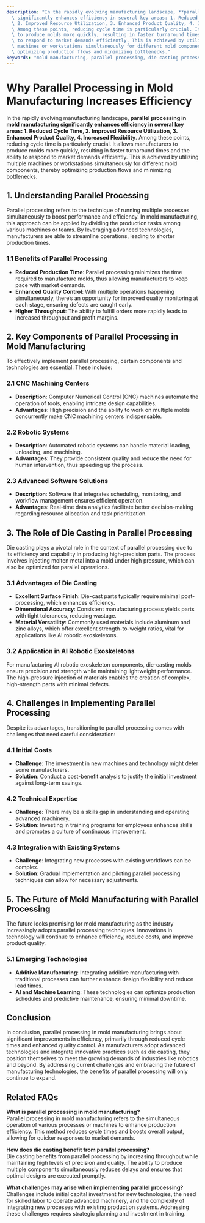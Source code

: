 ```yaml
---
description: "In the rapidly evolving manufacturing landscape, **parallel processing in mold manufacturing\
  \ significantly enhances efficiency in several key areas: 1. Reduced Cycle Time,\
  \ 2. Improved Resource Utilization, 3. Enhanced Product Quality, 4. Increased Flexibility**.\
  \ Among these points, reducing cycle time is particularly crucial. It allows manufacturers\
  \ to produce molds more quickly, resulting in faster turnaround times and the ability\
  \ to respond to market demands efficiently. This is achieved by utilizing multiple\
  \ machines or workstations simultaneously for different mold components, thereby\
  \ optimizing production flows and minimizing bottlenecks."
keywords: "mold manufacturing, parallel processing, die casting process, die-cast aluminum"
---
```

# Why Parallel Processing in Mold Manufacturing Increases Efficiency

In the rapidly evolving manufacturing landscape, **parallel processing in mold manufacturing significantly enhances efficiency in several key areas: 1. Reduced Cycle Time, 2. Improved Resource Utilization, 3. Enhanced Product Quality, 4. Increased Flexibility**. Among these points, reducing cycle time is particularly crucial. It allows manufacturers to produce molds more quickly, resulting in faster turnaround times and the ability to respond to market demands efficiently. This is achieved by utilizing multiple machines or workstations simultaneously for different mold components, thereby optimizing production flows and minimizing bottlenecks.

## **1. Understanding Parallel Processing**

Parallel processing refers to the technique of running multiple processes simultaneously to boost performance and efficiency. In mold manufacturing, this approach can be applied by dividing the production tasks among various machines or teams. By leveraging advanced technologies, manufacturers are able to streamline operations, leading to shorter production times.

### **1.1 Benefits of Parallel Processing**
- **Reduced Production Time**: Parallel processing minimizes the time required to manufacture molds, thus allowing manufacturers to keep pace with market demands.
- **Enhanced Quality Control**: With multiple operations happening simultaneously, there’s an opportunity for improved quality monitoring at each stage, ensuring defects are caught early.
- **Higher Throughput**: The ability to fulfill orders more rapidly leads to increased throughput and profit margins.

## **2. Key Components of Parallel Processing in Mold Manufacturing**

To effectively implement parallel processing, certain components and technologies are essential. These include:

### **2.1 CNC Machining Centers**
- **Description**: Computer Numerical Control (CNC) machines automate the operation of tools, enabling intricate design capabilities.
- **Advantages**: High precision and the ability to work on multiple molds concurrently make CNC machining centers indispensable.

### **2.2 Robotic Systems**
- **Description**: Automated robotic systems can handle material loading, unloading, and machining.
- **Advantages**: They provide consistent quality and reduce the need for human intervention, thus speeding up the process.

### **2.3 Advanced Software Solutions**
- **Description**: Software that integrates scheduling, monitoring, and workflow management ensures efficient operation.
- **Advantages**: Real-time data analytics facilitate better decision-making regarding resource allocation and task prioritization.

## **3. The Role of Die Casting in Parallel Processing**

Die casting plays a pivotal role in the context of parallel processing due to its efficiency and capability in producing high-precision parts. The process involves injecting molten metal into a mold under high pressure, which can also be optimized for parallel operations.

### **3.1 Advantages of Die Casting**
- **Excellent Surface Finish**: Die-cast parts typically require minimal post-processing, which enhances efficiency.
- **Dimensional Accuracy**: Consistent manufacturing process yields parts with tight tolerances, reducing wastage.
- **Material Versatility**: Commonly used materials include aluminum and zinc alloys, which offer excellent strength-to-weight ratios, vital for applications like AI robotic exoskeletons.

### **3.2 Application in AI Robotic Exoskeletons**
For manufacturing AI robotic exoskeleton components, die-casting molds ensure precision and strength while maintaining lightweight performance. The high-pressure injection of materials enables the creation of complex, high-strength parts with minimal defects. 

## **4. Challenges in Implementing Parallel Processing**

Despite its advantages, transitioning to parallel processing comes with challenges that need careful consideration:

### **4.1 Initial Costs**
- **Challenge**: The investment in new machines and technology might deter some manufacturers.
- **Solution**: Conduct a cost-benefit analysis to justify the initial investment against long-term savings.

### **4.2 Technical Expertise**
- **Challenge**: There may be a skills gap in understanding and operating advanced machinery.
- **Solution**: Investing in training programs for employees enhances skills and promotes a culture of continuous improvement.

### **4.3 Integration with Existing Systems**
- **Challenge**: Integrating new processes with existing workflows can be complex.
- **Solution**: Gradual implementation and piloting parallel processing techniques can allow for necessary adjustments.

## **5. The Future of Mold Manufacturing with Parallel Processing**

The future looks promising for mold manufacturing as the industry increasingly adopts parallel processing techniques. Innovations in technology will continue to enhance efficiency, reduce costs, and improve product quality. 

### **5.1 Emerging Technologies**
- **Additive Manufacturing**: Integrating additive manufacturing with traditional processes can further enhance design flexibility and reduce lead times.
- **AI and Machine Learning**: These technologies can optimize production schedules and predictive maintenance, ensuring minimal downtime.

## **Conclusion**

In conclusion, parallel processing in mold manufacturing brings about significant improvements in efficiency, primarily through reduced cycle times and enhanced quality control. As manufacturers adopt advanced technologies and integrate innovative practices such as die casting, they position themselves to meet the growing demands of industries like robotics and beyond. By addressing current challenges and embracing the future of manufacturing technologies, the benefits of parallel processing will only continue to expand.

## **Related FAQs**

**What is parallel processing in mold manufacturing?**  
Parallel processing in mold manufacturing refers to the simultaneous operation of various processes or machines to enhance production efficiency. This method reduces cycle times and boosts overall output, allowing for quicker responses to market demands.

**How does die casting benefit from parallel processing?**  
Die casting benefits from parallel processing by increasing throughput while maintaining high levels of precision and quality. The ability to produce multiple components simultaneously reduces delays and ensures that optimal designs are executed promptly.

**What challenges may arise when implementing parallel processing?**  
Challenges include initial capital investment for new technologies, the need for skilled labor to operate advanced machinery, and the complexity of integrating new processes with existing production systems. Addressing these challenges requires strategic planning and investment in training.
